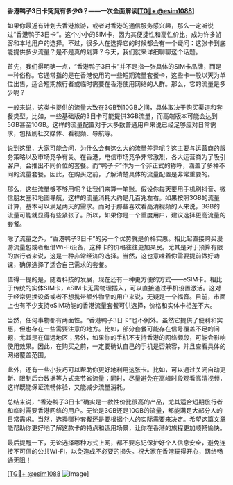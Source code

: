 **香港鸭子3日卡究竟有多少G？——一次全面解读[[TG💪+ @esim1088](https://t.me/s/esim1088)]**

如果你最近有计划去香港旅游，或者对香港的通信服务感兴趣，那么一定听说过“香港鸭子3日卡”。这个小小的SIM卡，因为其便捷性和高性价比，成为许多游客和本地用户的选择。不过，很多人在选择它的时候都会有一个疑问：这张卡到底能提供多少流量？是不是真的划算？今天，我们就来详细聊聊这个话题。

首先，我们得明确一点，“香港鸭子3日卡”并不是指一张具体的SIM卡品牌，而是一种俗称。它通常指的是在香港使用的一些短期流量套餐卡，这些卡一般以天为单位出售，适合短期旅行者或临时需要在香港使用网络的人群。那么，它的流量是多少呢？

一般来说，这类卡提供的流量大致在3GB到10GB之间，具体取决于购买渠道和套餐类型。比如，一些基础版的3日卡可能提供3GB流量，而高端版本可能会达到5GB甚至10GB。这样的流量配置对于大多数普通用户来说已经足够应对日常需求，包括刷社交媒体、看视频、导航等。

说到这里，大家可能会问，为什么会有这么大的流量差异呢？这主要与运营商的服务策略以及市场竞争有关。在香港，电信市场竞争非常激烈，各大运营商为了吸引客户，会推出不同价位的套餐。而“鸭子卡”作为一个非正式的称呼，涵盖了多种不同的流量套餐。因此，在购买之前，了解清楚具体的流量配置是非常重要的。

那么，这些流量够不够用呢？让我们来算一笔账。假设你每天要用手机刷抖音、微信朋友圈和地图导航，这样的流量消耗大约是几百兆左右。如果按照3GB的流量计算，基本可以满足两天的需求。而对于那些喜欢看高清视频的人来说，3GB的流量可能就显得有些紧张了。所以，如果你是一个重度用户，建议选择更高流量的套餐。

除了流量之外，“香港鸭子3日卡”的另一个优势就是价格实惠。相比起直接购买漫游流量包或者租借Wi-Fi设备，这种卡的价格往往更加亲民。尤其是对于预算有限的旅行者来说，这是一种非常经济的选择。当然，这也意味着你需要提前做好功课，确保选择了适合自己需求的套餐。

值得一提的是，随着科技的发展，现在还有一种更方便的方式——eSIM卡。相比于传统的实体SIM卡，eSIM卡无需物理插入，可以直接通过手机设置激活。这对于经常更换设备或者不想携带额外物品的用户来说，无疑是一个福音。目前，市面上也有不少支持eSIM功能的香港流量套餐可供选择，价格和实体卡相差不大。

当然，任何事物都有两面性。“香港鸭子3日卡”也不例外。虽然它提供了便利和实惠，但也存在一些需要注意的地方。比如，部分套餐可能存在信号覆盖不足的问题，尤其是在偏远地区；另外，如果你的手机不支持香港的网络频段，可能会影响使用效果。因此，在购买之前，一定要确认自己的手机是否兼容，并且查看具体的网络覆盖范围。

此外，还有一些小技巧可以帮助你更好地利用这张卡。比如，可以通过关闭自动更新、限制后台数据等方式来节省流量；同时，尽量避免在高峰时段观看高清视频，这样既能保证流畅体验，又能减少流量消耗。

总结来说，“香港鸭子3日卡”确实是一款性价比很高的产品，尤其适合短期旅行者和临时需要香港网络的用户。无论是3GB还是10GB的流量，都能满足大部分人的日常需求。当然，选择哪种套餐还是要根据个人的实际需要来决定。希望这篇文章能帮助你更好地了解这款卡的特点和适用场景，让你在香港的旅程更加顺畅愉快。

最后提醒一下，无论选择哪种方式上网，都不要忘记保护好个人信息安全，避免连接不可信的公共Wi-Fi，以免造成不必要的损失。祝大家在香港玩得开心，网络畅通无阻！

[[TG💪+ @esim1088](https://t.me/s/esim1088) ![Image](https://i.postimg.cc/4NQfJmqS/Snipaste-2025-05-13-00-14-12.png)]